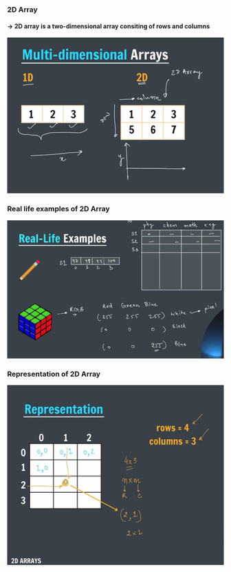 ### 2D Array

#### -> 2D array is a two-dimensional array consiting of rows and columns

![2D Array](image1.png)

### Real life examples of 2D Array

![Real life example](image.png)

### Representation of 2D Array

![Representation](image2.png)
